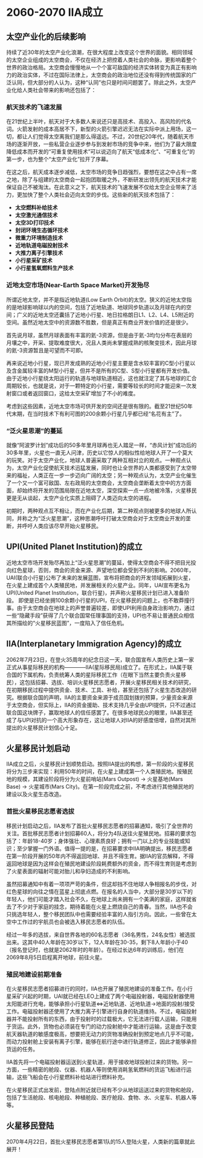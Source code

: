 # 2060-2070 IIA成立

## 太空产业化的后续影响

持续了近30年的太空产业化浪潮，在很大程度上改变这个世界的面貌。相同领域的太空企业组成的太空商会，不仅在经济上把控着人类社会的命脉，更影响着整个世界的政治格局。太空商会慢慢地从一个个富可敌国的经济实体转变为真正有影响力的政治实体，不过在国际法律上，太空商会的政治地位还没有得到传统国家的广泛认同，但大部分的人认为，这种“认同”也只是时间问题罢了。除此之外，太空产业化给人类社会带来的影响还包括了：

### 航天技术的飞速发展

在21世纪上半叶，航天对于大多数人来说还只是高技术、高投入、高风险的代名词。火箭发射的成本高居不下，新型的火箭引擎迟迟无法在实际中派上用场，这一切，都让人们觉得太空离我们是那么得遥远。不过，20世纪20年代，随着航天市场的逐渐开放，一些私营企业逐步参与到发射市场的竞争中来，他们为了最大限度降低成本而开发的“可重复使用技术”可以说迈向了航天“低成本化”、“可重复化”的第一步，也为整个“太空产业化”拉开了序幕。

在这之后，航天成本逐步减低，太空市场的竞争日趋强烈，要想在这之中占有一席之地，除了与组建的太空商会一起抱团取暖之外，不断研发出领先的航天技术才能保证自己不被淘汰。在此意义之下，航天技术的飞速发展不仅给太空企业带来了活力，更加快了整个人类社会迈向太空的步伐。这些新的航天技术包括了：
* **太空燃料补给技术**
* **太空激光通信技术**
* **太空3D打印技术**
* **封闭环境生态循环技术**
* **微重力环境制造技术**
* **近地轨道电磁投射技术**
* **大推力离子引擎技术**
* **小行星采矿技术**
* **小行星氢氧燃料生产技术**

### 近地太空市场(Near-Earth Space Market)开发殆尽

所谓近地太空，并不是指近地轨道(Low Earth Orbit)的太空。狭义的近地太空指的是地球影响球以内的空间，包括了近地轨道、地球同步轨道以及月球在内的空间；广义的近地太空还囊括了近地小行星、地日拉格朗日L1、L2、L4、L5附近的空间。虽然近地太空中的资源数不胜数，但是真正有商业开发价值的还是很少。

首先说月球，虽然月球表面有丰富的氦-3资源，但是由于氦-3均匀分布在表层的月壤之中，开采、提取难度很大，况且人类尚未掌握成熟的核聚变技术，因此月球的氦-3资源暂且是可望而不可即。

再来说近地小行星，现已开发成熟的近地小行星主要是含水较丰富的C型小行星以及含金属较丰富的M型小行星，但并不是所有的C型、S型小行星都有开发价值。由于近地小行星绕太阳运行的轨道与地球轨道相近，这也就注定了其与地球的汇合周期较长，也就是说，对于一颗特定的小行星，需要等较长的时间才能迎来一次发射窗口或者返回窗口，这给太空采矿增加了不小的难度。

考虑到这些因素，近地太空市场可供开发的空间还是很有限的。截至21世纪50年代末期，在当时技术下有利可图的200余颗小行星几乎都已经“名花有主”了。

### “泛火星思潮”的蔓延

就像“阿波罗计划”成功后的50多年里月球再也无人踏足一样，“赤风计划”成功后的30多年里，火星也一直无人问津，历史以它惊人的相似性给地球人开了一个莫大的玩笑。对于太空产业化，地球人普遍采取了两种互相对立的观点。一种观点认为，太空产业化促使航天技术迅猛发展，同时也让全世界的人类都感受到了太空带来的福祉，人类正在一步一步迈向广阔的太空；另一种观点认为，太空产业化催生了一个又一个富可敌国、左右政局的太空商会，太空商会垄断着太空中的方方面面，却始终将开发的范围局限在近地太空，深空探索一点一点地被冷落，火星移民更是无从谈起，太空产业化实质上阻碍了人类迈向太空的进程。

初期时，两种观点互不相让，而在产业化后期，第二种观点则被更多的地球人所认同，并称之为“泛火星思潮”，这种思潮呼吁打破太空商会对于太空商业开发的垄断，并呼吁人类应该尽早开始火星移民。

## UPI(United Planet Institution)的成立

近地太空市场开发殆尽再加上“泛火星思潮”的蔓延，使得太空商会不得不把目光投向红色星球，否则，商会的资金来源、声望地位都会受到不利的影响。2060年，UAI(联合小行星)公布了未来的发展蓝图，宣布将把商会的开发领域拓展到火星，在火星上建成首个人类殖民地，并发展相关的火星产业。同年，UAI宣布更名为UPI(United Planet Institution，联合行星)，并声称火星移民计划已进入准备阶段。
即使是已经坐拥100余颗小行星的UPI，在火星移民的问题上，也不敢莽撞行事。由于太空商会在地球上的声誉普遍较差，即使UPI利用自身政治影响力，通过一些“隐藏手段”获得了几个联合国常任理事国的支持，UPI也不易让普通民众相信其所描绘的“火星移民蓝图”，一度陷入了信任危机。

## IIA(Interplanetary Immigration Agency)的成立

2062年7月23日，在登火35周年的纪念日这一天，联合国宣布人类历史上第一家正式从事星际移民的机构————IIA(星际移民局)成立了。在形式上，IIA属于联合国的下属机构，负责统筹人类的星际移民工作（在眼下当然主要负责火星移民），这包括招募、选拔、培训火星移民志愿者，开展火星移民相关技术的研究，在初期移民过程中提供资金、技术、工具、补给，甚至还包括了火星生态改造的研究。根据联合国的声明，IIA的主要资金来源于成员国划拨的预算，少量资金来源于太空商会，但实际上，IIA的资金援助、技术支持几乎全由UPI提供，只不过通过联合国这块牌子，赢取地球人的信任感罢了。在很多地球民众的眼里，IIA甚至还成了与UPI对抗的一个高大形象存在，这让地球人对IIA的好感度倍增，自然对其所提出的火星移民计划信心十足。

## 火星移民计划启动

IIA成立之后，火星移民计划顺势启动。按照IIA提出的构想，第一阶段的火星移民将分为三步来实现：利用50年的时间，在火星上建成第一个人类殖民地。按殖民地的规模，其建设阶段将分为火星前哨站(Mars Outpost) → 火星基地(Mars Base) → 火星城市(Mars City)。在第一阶段完成之前，不考虑进行其他殖民地的建设以及火星生态改造。

### 首批火星移民志愿者选拔

移民计划启动之后，IIA发布了首批火星移民志愿者的招募通知，吸引了全世界的关注。首批移民志愿者计划招募60人，将分为4队送往火星殖民地。招募的要求包括了：年龄18-40岁；身体强壮、心理素质良好；拥有一门以上的专业技能或知识；至少掌握一门外语。值得一提的是，在招募要求中IIA明确提出，移民志愿者在第一阶段开展的50年内不得返回地球、并且不得生育。据IIA的官员解释，不得返回地球是因为这样会在殖民地建设阶段耗费额外的资金，而不得生育则是考虑到了火星表面的辐射可能对胎儿和孕妇造成的不利影响。

虽然招募通知中有着一项项严苛的条件，但这却挡不住地球人争相报名的步伐，对红色星球的向往之情在蓝星上彻底点燃。在报名的人当中，大部分是30岁以下的年轻人，他们可能才踏入社会不久，在地球上尚未拥有一个美满的家庭，这样就省去了不少对于家庭的挂念，期待着能在火星上燃烧自己的青春。当然，IIA也不会只挑选年轻人，整个移民团队中也需要经验丰富的人指引方向。因此，一些曾在太空中工作过的宇航员也会被选入移民志愿者的队伍。

经过一年多的选拔，来自世界各地的60名志愿者（36名男性，24名女性）被选拔出来。这其中40人年龄在30岁以下，12人年龄在30-35，剩下8人年龄小于40（报名登记时，也就是2062年时的年龄）。在经过长达6年的训练后，他们在2069年8月5日启程离开地球，前往火星。

### 殖民地建设前期准备

在火星移民志愿者招募进行的同时，IIA也开展了殖民地建设的准备工作。在小行星采矿兴起的时期，UAI就已经在LEO上建成了两个电磁投射器，电磁投射器使用太阳能进行充电，能够承担小行星轨道⇔近地轨道、近地轨道→地面的投射/接受工作。电磁投射器还使用了大推力离子引擎进行自身的轨道维持。不过，电磁投射器并不能投射所有的东西，由于投射时的过载极大，它无法进行载人运输，只能用于货运。此外，货物也必须装在专门的动力投射舱中才能进行运输，这是由于改变航天器轨道的敏感度极高，想要把无动力的货物准确投射到预定地点几乎不可能，而动力投射舱上安装有离子引擎，能够在航行途中进行轨道修正，因此才能够承担货运的任务。

IIA首先将一个电磁投射器运送到火星轨道，用于接收地球投射过来的货物。另一方面，一些精密的舱段、仪器、机器人等则使用消耗氢氧燃料的货运飞船进行运输，这些飞船会在小行星燃料补给站进行燃料补充。

在火星移民正式出发前，登陆点附近就已经有不少从地球运送过来的货物和舱段，包括了生活舱段、核电舱段、种植舱段、医疗舱段、食物、水、火星车、机器人等等。

## 火星移民登陆

2070年4月22日，首批火星移民志愿者第1队的15人登陆火星，人类新的篇章就此展开！